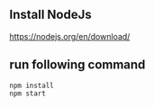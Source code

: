 ## Install NodeJs
https://nodejs.org/en/download/

## run following command 
```
npm install
npm start
```